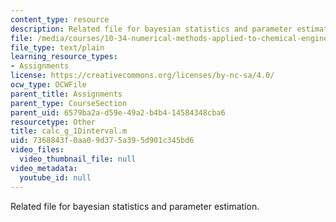 ```yaml
---
content_type: resource
description: Related file for bayesian statistics and parameter estimation.
file: /media/courses/10-34-numerical-methods-applied-to-chemical-engineering-fall-2005/7368843f0aa09d375a395d901c345bd6_calc_g_1Dinterval.m
file_type: text/plain
learning_resource_types:
- Assignments
license: https://creativecommons.org/licenses/by-nc-sa/4.0/
ocw_type: OCWFile
parent_title: Assignments
parent_type: CourseSection
parent_uid: 6579ba2a-d59e-49a2-b4b4-14584348cba6
resourcetype: Other
title: calc_g_1Dinterval.m
uid: 7368843f-0aa0-9d37-5a39-5d901c345bd6
video_files:
  video_thumbnail_file: null
video_metadata:
  youtube_id: null
---
```

Related file for bayesian statistics and parameter estimation.